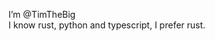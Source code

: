 I’m @TimTheBig\
I know rust, python and typescript, I prefer rust.

<!---
TimTheBig/TimTheBig is a ✨ special ✨ repository because its `README.md` (this file) appears on your GitHub profile.
You can click the Preview link to take a look at your changes.
--->
